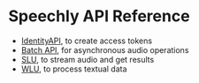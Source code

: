 # Speechly API Reference

- [IdentityAPI](identity.md), to create access tokens
- [Batch API](batch.md), for asynchronous audio operations
- [SLU](slu.md), to stream audio and get results
- [WLU](wlu.md), to process textual data
